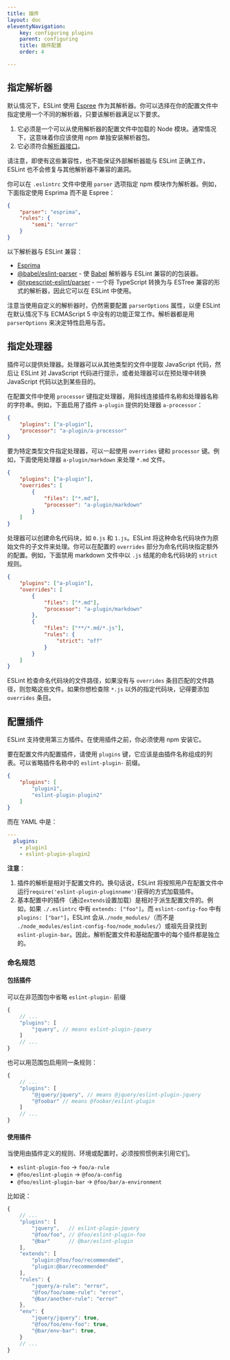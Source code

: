 ```yaml
---
title: 插件
layout: doc
eleventyNavigation:
    key: configuring plugins
    parent: configuring
    title: 插件配置
    order: 4

---
```


## 指定解析器

默认情况下，ESLint 使用 [Espree](https://github.com/eslint/espree) 作为其解析器。你可以选择在你的配置文件中指定使用一个不同的解析器，只要该解析器满足以下要求。

1. 它必须是一个可以从使用解析器的配置文件中加载的 Node 模块。通常情况下，这意味着你应该使用 npm 单独安装解析器包。
1. 它必须符合[解析器接口](../../developer-guide/working-with-custom-parsers)。

请注意，即使有这些兼容性，也不能保证外部解析器能与 ESLint 正确工作，ESLint 也不会修复与其他解析器不兼容的漏洞。

你可以在 `.eslintrc` 文件中使用 `parser` 选项指定 npm 模块作为解析器。例如，下面指定使用 Esprima 而不是 Espree：

```json
{
    "parser": "esprima",
    "rules": {
        "semi": "error"
    }
}
```

以下解析器与 ESLint 兼容：

* [Esprima](https://www.npmjs.com/package/esprima)
* [@babel/eslint-parser](https://www.npmjs.com/package/@babel/eslint-parser) - 使 [Babel](https://babeljs.io) 解析器与 ESLint 兼容的的包装器。
* [@typescript-eslint/parser](https://www.npmjs.com/package/@typescript-eslint/parser) - 一个将 TypeScript 转换为与 ESTree 兼容的形式的解析器，因此它可以在 ESLint 中使用。

注意当使用自定义的解析器时，仍然需要配置 `parserOptions` 属性，以便 ESLint 在默认情况下与 ECMAScript 5 中没有的功能正常工作。解析器都是用 `parserOptions` 来决定特性启用与否。

## 指定处理器

插件可以提供处理器。处理器可以从其他类型的文件中提取 JavaScript 代码，然后让 ESLint 对 JavaScript 代码进行提示，或者处理器可以在预处理中转换 JavaScript 代码以达到某些目的。

在配置文件中使用 `processor` 键指定处理器，用斜线连接插件名称和处理器名称的字符串。例如，下面启用了插件 `a-plugin` 提供的处理器 `a-processor`：

```json
{
    "plugins": ["a-plugin"],
    "processor": "a-plugin/a-processor"
}
```

要为特定类型文件指定处理器，可以一起使用 `overrides` 键和 `processor` 键。例如，下面使用处理器 `a-plugin/markdown` 来处理 `*.md` 文件。

```json
{
    "plugins": ["a-plugin"],
    "overrides": [
        {
            "files": ["*.md"],
            "processor": "a-plugin/markdown"
        }
    ]
}
```

处理器可以创建命名代码块，如 `0.js` 和 `1.js`。ESLint 将这种命名代码块作为原始文件的子文件来处理。你可以在配置的 `overrides` 部分为命名代码块指定额外的配置。例如，下面禁用 markdown 文件中以 `.js` 结尾的命名代码块的 `strict` 规则。

```json
{
    "plugins": ["a-plugin"],
    "overrides": [
        {
            "files": ["*.md"],
            "processor": "a-plugin/markdown"
        },
        {
            "files": ["**/*.md/*.js"],
            "rules": {
                "strict": "off"
            }
        }
    ]
}
```

ESLint 检查命名代码块的文件路径，如果没有与 `overrides` 条目匹配的文件路径，则忽略这些文件。如果你想检查除 `*.js` 以外的指定代码块，记得要添加 `overrides` 条目。

## 配置插件

ESLint 支持使用第三方插件。在使用插件之前，你必须使用 npm 安装它。

要在配置文件内配置插件，请使用 `plugins` 键，它应该是由插件名称组成的列表。可以省略插件名称中的  `eslint-plugin-` 前缀。

```json
{
    "plugins": [
        "plugin1",
        "eslint-plugin-plugin2"
    ]
}
```

而在 YAML 中是：

```yaml
---
  plugins:
    - plugin1
    - eslint-plugin-plugin2
```

**注意**：

1. 插件的解析是相对于配置文件的。换句话说，ESLint 将按照用户在配置文件中运行`require('eslint-plugin-pluginname')`获得的方式加载插件。
2. 基本配置中的插件（通过`extends`设置加载）是相对于派生配置文件的。例如，如果 `./.eslintrc` 中有 `extends: ["foo"]`。而 `eslint-config-foo` 中有`plugins: ["bar"]`，ESLint 会从`./node_modules/`（而不是 `./node_modules/eslint-config-foo/node_modules/`）或祖先目录找到 `eslint-plugin-bar`。因此，解析配置文件和基础配置中的每个插件都是独立的。

### 命名规范

#### 包括插件

可以在非范围包中省略 `eslint-plugin-` 前缀

```js
{
    // ...
    "plugins": [
        "jquery", // means eslint-plugin-jquery
    ]
    // ...
}
```

也可以用范围包启用同一条规则：

```js
{
    // ...
    "plugins": [
        "@jquery/jquery", // means @jquery/eslint-plugin-jquery
        "@foobar" // means @foobar/eslint-plugin
    ]
    // ...
}
```

#### 使用插件

当使用由插件定义的规则、环境或配置时，必须按照惯例来引用它们。

* `eslint-plugin-foo` → `foo/a-rule`
* `@foo/eslint-plugin` → `@foo/a-config`
* `@foo/eslint-plugin-bar` → `@foo/bar/a-environment`

比如说：

```js
{
    // ...
    "plugins": [
        "jquery",   // eslint-plugin-jquery
        "@foo/foo", // @foo/eslint-plugin-foo
        "@bar"      // @bar/eslint-plugin
    ],
    "extends": [
        "plugin:@foo/foo/recommended",
        "plugin:@bar/recommended"
    ],
    "rules": {
        "jquery/a-rule": "error",
        "@foo/foo/some-rule": "error",
        "@bar/another-rule": "error"
    },
    "env": {
        "jquery/jquery": true,
        "@foo/foo/env-foo": true,
        "@bar/env-bar": true,
    }
    // ...
}
```

